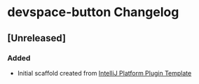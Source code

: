 <!-- Keep a Changelog guide -> https://keepachangelog.com -->

# devspace-button Changelog

## [Unreleased]
### Added
- Initial scaffold created from [IntelliJ Platform Plugin Template](https://github.com/JetBrains/intellij-platform-plugin-template)
